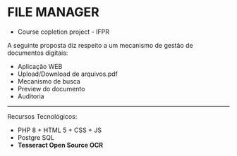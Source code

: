 # FILE MANAGER
* Course copletion project - IFPR

A seguinte proposta diz respeito a um mecanismo de gestão de documentos digitais:

- Aplicação WEB
- Upload/Download de arquivos.pdf
- Mecanismo de busca
- Preview do documento
- Auditoria

---

Recursos Tecnológicos:

- PHP 8 + HTML 5 + CSS + JS
- Postgre SQL
- **Tesseract Open Source OCR**
